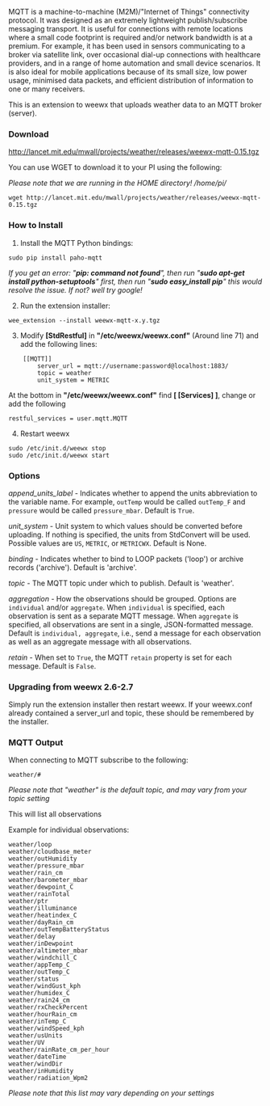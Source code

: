 MQTT is a machine-to-machine (M2M)/"Internet of Things" connectivity protocol. It was designed as an extremely lightweight publish/subscribe messaging transport. It is useful for connections with remote locations where a small code footprint is required and/or network bandwidth is at a premium. For example, it has been used in sensors communicating to a broker via satellite link, over occasional dial-up connections with healthcare providers, and in a range of home automation and small device scenarios. It is also ideal for mobile applications because of its small size, low power usage, minimised data packets, and efficient distribution of information to one or many receivers.

This is an extension to weewx that uploads weather data to an MQTT broker (server).

### Download

http://lancet.mit.edu/mwall/projects/weather/releases/weewx-mqtt-0.15.tgz

You can use WGET to download it to your PI using the following:

_Please note that we are running in the HOME directory! /home/pi/_


```
wget http://lancet.mit.edu/mwall/projects/weather/releases/weewx-mqtt-0.15.tgz
```




### How to Install

1.  Install the MQTT Python bindings:

```
sudo pip install paho-mqtt
```
_If you get an error: "**pip: command not found**", then run "**sudo apt-get install python-setuptools**" first, then run "**sudo easy_install pip**" this would resolve the issue. If not? well try google!_


2.  Run the extension installer:

```
wee_extension --install weewx-mqtt-x.y.tgz
```

3.  Modify **[StdRestful]** in **"/etc/weewx/weewx.conf"** (Around line 71) and add the following lines: 

```
    [[MQTT]]
        server_url = mqtt://username:password@localhost:1883/
        topic = weather
        unit_system = METRIC
```

At the bottom in **"/etc/weewx/weewx.conf"** find **[ [Services] ]**, change or add the following

```
restful_services = user.mqtt.MQTT
```

4.  Restart weewx

```
sudo /etc/init.d/weewx stop
sudo /etc/init.d/weewx start
```

### Options

_append_units_label_ - Indicates whether to append the units abbreviation to the variable name.  For example, `outTemp` would be called `outTemp_F` and `pressure` would be called `pressure_mbar`.  Default is `True`.

_unit_system_ - Unit system to which values should be converted before uploading.  If nothing is specified, the units from StdConvert will be used.  Possible values are `US`, `METRIC`, or `METRICWX`.  Default is None.

_binding_ - Indicates whether to bind to LOOP packets ('loop') or archive records ('archive').  Default is 'archive'.

_topic_ - The MQTT topic under which to publish.  Default is 'weather'.

_aggregation_ - How the observations should be grouped.  Options are `individual` and/or `aggregate`.  When `individual` is specified, each observation is sent as a separate MQTT message.  When `aggregate` is specified, all observations are sent in a single, JSON-formatted message.  Default is `individual, aggregate`, i.e., send a message for each observation as well as an aggregate message with all observations.

_retain_ - When set to `True`, the MQTT `retain` property is set for each message.  Default is `False`.

### Upgrading from weewx 2.6-2.7

Simply run the extension installer then restart weewx.  If your weewx.conf already contained a server_url and topic, these should be remembered by the installer.


### MQTT Output

When connecting to MQTT subscribe to the following:

```
weather/#
```
_Please note that "weather" is the default topic, and may vary from your topic setting_

This will list all observations


Example for individual observations:

```
weather/loop
weather/cloudbase_meter
weather/outHumidity
weather/pressure_mbar
weather/rain_cm
weather/barometer_mbar
weather/dewpoint_C
weather/rainTotal
weather/ptr
weather/illuminance
weather/heatindex_C
weather/dayRain_cm
weather/outTempBatteryStatus
weather/delay
weather/inDewpoint
weather/altimeter_mbar
weather/windchill_C
weather/appTemp_C
weather/outTemp_C
weather/status
weather/windGust_kph
weather/humidex_C
weather/rain24_cm
weather/rxCheckPercent
weather/hourRain_cm
weather/inTemp_C
weather/windSpeed_kph
weather/usUnits
weather/UV
weather/rainRate_cm_per_hour
weather/dateTime
weather/windDir
weather/inHumidity
weather/radiation_Wpm2
```
_Please note that this list may vary depending on your settings_

